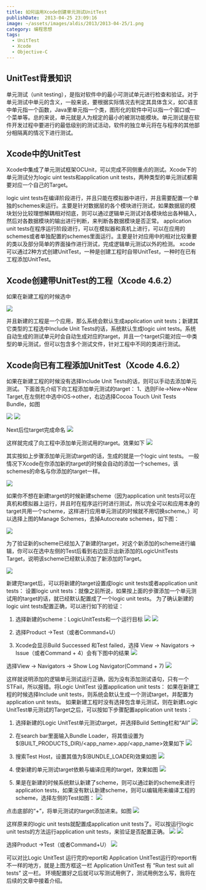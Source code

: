 ```yaml
---
title: 如何运用Xcode创建单元测试UnitTest
publishDate:  2013-04-25 23:09:16
image: ~/assets/images/aldis/2013/2013-04-25/1.png
category: 编程思想
tags:
  - UnitTest
  - Xcode
  - Objective-C
---
```


## UnitTest背景知识

单元测试（unit testing），是指对软件中的最小可测试单元进行检查和验证。对于单元测试中单元的含义，一般来说，要根据实际情况去判定其具体含义，如C语言中单元指一个函数，Java里单元指一个类，图形化的软件中可以指一个窗口或一个菜单等。总的来说，单元就是人为规定的最小的被测功能模块。单元测试是在软件开发过程中要进行的最低级别的测试活动，软件的独立单元将在与程序的其他部分相隔离的情况下进行测试。

<!-- more -->

## Xcode中的UnitTest

Xcode中集成了单元测试框架OCUnit，可以完成不同侧重点的测试。Xcode下的单元测试分为logic uint tests和application unit tests，两种类型的单元测试都需要对应一个自己的Target。

logic uint tests在编译阶段进行，并且只能在模拟器中进行，并且需要配置一个单独的schemes来运行。主要是针对数据层的各个模块进行测试，如果数据层的模块划分比较理想解耦相对彻底，则可以通过逻辑单元测试对各模块给出各种输入，然后对各数据模块的输出进行判断，来判断各数据模块是否正常。
application unit tests在程序运行阶段进行，可以在模拟器和真机上进行，可以在应用的schemes或者单独配置的schemes里面运行。主要是针对应用中的相对比较重要的类以及部分简单的界面操作进行测试，完成逻辑单元测试以外的检测。
xcode可以通过2种方式创建UnitTest，一种是创建工程时自带UnitTest，一种时在已有工程添加UnitTest。

## Xcode创建带UnitTest的工程（Xcode 4.6.2）

如果在新建工程的时候选中

![](~/assets/images/aldis/2013/2013-04-25/1.png)

并且新建的工程是一个应用，那么系统会默认生成application unit tests；新建其它类型的工程选中Include Unit Tests的话，系统默认生成logic uint tests。系统自动生成的测试单元时会自动生成对应的target，并且一个target只能对应一中类型的单元测试，但可以包含多个测试文件，针对工程中不同的类进行测试。

## Xcode向已有工程添加UnitTest（Xcode 4.6.2）

如果在新建工程的时候没有选择Include Unit Tests的话，则可以手动去添加单元测试。
下面首先介绍下向工程添加单元测试的target：
1、选则File->New->New Target,在左侧栏中选中iOS->other，右边选择Cocoa Touch Unit Tests Bundle，如图

![](~/assets/images/aldis/2013/2013-04-25/2.png)
![](~/assets/images/aldis/2013/2013-04-25/3.png)

Next后位target完成命名
![](~/assets/images/aldis/2013/2013-04-25/4.png)

这样就完成了向工程中添加单元测试用的target。效果如下
![](~/assets/images/aldis/2013/2013-04-25/5.png)

其实按如上步骤添加单元测试target的话，生成的就是一个logic uint tests。
一般情况下Xcode在你添加新的target的时候会自动的添加一个schemes，该schemes的命名与你添加的target一样。

![](~/assets/images/aldis/2013/2013-04-25/6.png)

如果你不想在新建target的时候新建scheme（因为application unit tests可以在真机和模拟器上运行，并且时在程序运行时进行测试，所以完全可以和应用本身的target共用一个scheme，这样进行应用单元测试的时候就不用切换scheme。）可以选择上图的Manage Schemes，去掉Autocreate schemes，如下图：

![](~/assets/images/aldis/2013/2013-04-25/7.png)

为了验证新的scheme已经加入了新建的target，对这个新添加的scheme进行编辑，你可以在选中左侧的Test后看到右边显示出新添加的LogicUnitTests Target，说明该scheme已经默认添加了新添加的Target。

![](~/assets/images/aldis/2013/2013-04-25/8.png)


新建完target后，可以将新建的target设置成logic unit tests或者application unit tests：
设置logic unit tests：就像之前所说，如果按上面的步骤添加一个单元测试用的target的话，就已经默认配置成了一个logic unit tests。
为了确认新建的logic uint tests配置正确，可以进行如下的验证：
1. 选择新建的scheme：LogicUnitTests和一个运行目标
![](~/assets/images/aldis/2013/2013-04-25/9.png)
![](~/assets/images/aldis/2013/2013-04-25/10.png)


1. 选择Product ->Test（或者Command+U）
2. Xcode会显示Build Successed 和Test failed，选择
View -> Navigators -> Issue（或者Command + 4）会有下图中的结果
![](~/assets/images/aldis/2013/2013-04-25/11.png)

选择View -> Navigators -> Show Log Navigator(Command + 7)
![](~/assets/images/aldis/2013/2013-04-25/12.png)

这样就说明添加的逻辑单元测试运行正确，因为没有添加测试语句，只有一个STFail，所以报错。将Logic UnitTest 设置application unit tests：
如果在新建工程的时候选择Include unit tests，则系统会默认生成一个测试target，并配置为application unit tests。
如果新建工程时没有选择包含单元测试，则在新建Logic UnitTest单元测试的Target之后，可以按如下步骤配置application unit tests：
1. 选择新建的Logic UnitTest单元测试target，并选择Build Setting栏和“All”
![](~/assets/images/aldis/2013/2013-04-25/13.png)

2. 在search bar里面输入Bundle Loader，将其值设置为$(BUILT_PRODUCTS_DIR)/<app_name>.app/<app_name>效果如下
![](~/assets/images/aldis/2013/2013-04-25/14.png)

3. 搜索Test Host，设置其值为$(BUNDLE_LOADER)效果如图
![](~/assets/images/aldis/2013/2013-04-25/15.png)

4. 使新建的单元测试target依赖与编译应用的target，效果如图
![](~/assets/images/aldis/2013/2013-04-25/16.png)

5. 果是在新建的时候系统默认新建了scheme，则可以通过新的scheme来进行application tests，如果没有默认新建scheme，则可以编辑用来编译工程的scheme，选择左侧的Test如图：
![](~/assets/images/aldis/2013/2013-04-25/17.png)

点击底部的“+”，将单元测试的target添加进来。如图
![](~/assets/images/aldis/2013/2013-04-25/18.png)

这样原来的logic unit tests就配置成application unit tests了。可以按运行logic unit tests的方法运行application unit tests，来验证是否配置正确。
![](~/assets/images/aldis/2013/2013-04-25/19.png)
![](~/assets/images/aldis/2013/2013-04-25/20.png)

选择Product ->Test（或者Command+U）
![](~/assets/images/aldis/2013/2013-04-25/21.png)

可以对比Logic UnitTest 运行完的report和 Application UnitTest运行的report有不一样的地方，就是上图方框这一栏 Application UnitTest
有 “Run test suit all tests” 这一栏。
环境配置好之后就可以写测试用例了，测试用例怎么写，我将在后续的文章中接着介绍。
